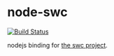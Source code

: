 # node-swc

[![Build Status](https://travis-ci.com/swc-project/node-swc.svg?branch=master)](https://travis-ci.com/swc-project/node-swc)

nodejs binding for [the swc project][].


[the swc project]:https://github.com/swc-project/swc